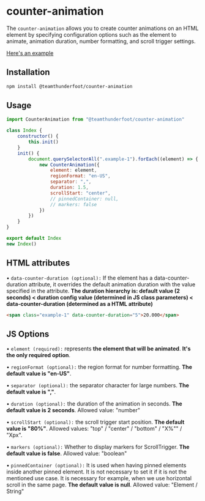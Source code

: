 # counter-animation

The `counter-animation` allows you to create counter animations on an HTML element by specifying configuration options such as the element to animate, animation duration, number formatting, and scroll trigger settings.

[Here's an example](https://team-thunderfoot.github.io/counter-animation/)

## Installation

```sh
npm install @teamthunderfoot/counter-animation
```

## Usage

```js
import CounterAnimation from "@teamthunderfoot/counter-animation"

class Index {
    constructor() {
        this.init()
    }
    init() {
        document.querySelectorAll(".example-1").forEach((element) => {
            new CounterAnimation({
                element: element,
                regionFormat: "en-US",
                separator: ",",
                duration: 1.5,
                scrollStart: "center",
                // pinnedContainer: null,
                // markers: false
            })
        })
    }
}

export default Index
new Index()
```

## HTML attributes

• `data-counter-duration (optional):` If the element has a data-counter-duration attribute, it overrides the default animation duration with the value specified in the attribute. **The duration hierarchy is: default value (2 seconds) < duration config value (determined in JS class parameters) < data-counter-duration (determined as a HTML attribute)**

```html
<span class="example-1" data-counter-duration="5">20.000</span>
```

## JS Options

• `element (required):` represents **the element that will be animated**. **It's the only required option**.

• `regionFormat (optional):` the region format for number formatting. **The default value is "en-US"**.

• `separator (optional):` the separator character for large numbers. **The default value is ","**.

• `duration (optional):` the duration of the animation in seconds. **The default value is 2 seconds**. Allowed value: "number"

• `scrollStart (optional):` the scroll trigger start position. **The default value is "80%"**. Allowed values: "top" / "center" / "bottom" / "X%"" / "Xpx".

• `markers (optional):` Whether to display markers for ScrollTrigger. **The default value is false**. Allowed value: "boolean"

• `pinnedContainer (optional):` It is used when having pinned elements inside another pinned element. It is not necessary to set it if it is not the mentioned use case. It is necessary for example, when we use horizontal scroll in the same page. **The default value is null**. Allowed value: "Element / String"
